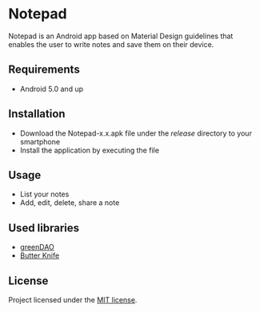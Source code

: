 # Notepad

Notepad is an Android app based on Material Design guidelines that enables the user to write notes and save them on their device.


## Requirements

+ Android 5.0 and up


## Installation

+ Download the Notepad-x.x.apk file under the *release* directory to your smartphone
+ Install the application by executing the file 


## Usage

+ List your notes
+ Add, edit, delete, share a note


## Used libraries

+ [greenDAO](https://github.com/greenrobot/greenDAO)
+ [Butter Knife](https://github.com/JakeWharton/butterknife)


## License

Project licensed under the [MIT license](http://opensource.org/licenses/mit-license.php).
